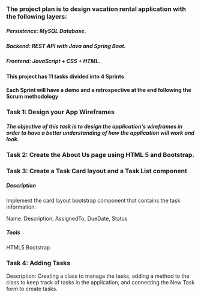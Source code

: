### The project plan is to design vacation rental application with the following layers:
##### Persistence: MySQL Database.
##### Backend: REST API with Java and Spring Boot.
##### Frontend: JavaScript + CSS + HTML.
#### This project has 11 tasks divided into 4 Sprints
#### Each Sprint will have a demo and a retrospective at the end following the Scrum methodology
### Task 1: Design your App Wireframes
##### The objective of this task is to design the application's wireframes in order to have a better understanding of how the application will work and look.
### Task 2: Create the About Us page using HTML 5 and Bootstrap.

### Task 3: Create a Task Card layout and a Task List component
##### Description
Implement the card layout bootstrap component that contains the task information:

Name. 
Description, 
AssignedTo, 
DueDate, 
Status

##### Tools
HTML5
Bootstrap

### Task 4: Adding Tasks
Description:
Creating a class to manage the tasks, adding a method to the class to keep track of tasks in the  application, and connecting the New Task form to create tasks.
